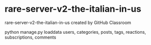 # rare-server-v2-the-italian-in-us
rare-server-v2-the-italian-in-us created by GitHub Classroom

python manage.py loaddata users, categories, posts, tags, reactions, subscriptions, comments
